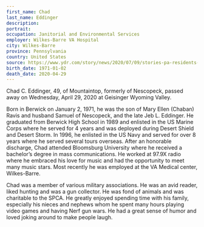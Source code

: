 ```yaml
---
first_name: Chad
last_name: Eddinger
description: 
portrait: 
occupation: Janitorial and Environmental Services
employer: Wilkes-Barre VA Hospital
city: Wilkes-Barre
province: Pennsylvania
country: United States
source: https://www.ydr.com/story/news/2020/07/09/stories-pa-residents-who-have-died-covid/3245033001/, http://hellerfuneral.com/Obituaries.html
birth_date: 1971-01-02
death_date: 2020-04-29
---
```


Chad C. Eddinger, 49, of Mountaintop, formerly of Nescopeck, passed away on Wednesday, April 29, 2020 at Geisinger Wyoming Valley. 

Born in Berwick on January 2, 1971, he was the son of Mary Ellen (Chaban) Ravis and husband Samuel of Nescopeck, and the late Jeb L. Eddinger. He graduated from Berwick High School in 1989 and enlisted in the US Marine Corps where he served for 4 years and was deployed during Desert Shield and Desert Storm. In 1996, he enlisted in the US Navy and served for over 8 years where he served several tours overseas. After an honorable discharge, Chad attended Bloomsburg University where he received a bachelor’s degree in mass communications. He worked at 97.9X radio where he embraced his love for music and had the opportunity to meet many music stars. Most recently he was employed at the VA Medical center, Wilkes-Barre.

Chad was a member of various military associations. He was an avid reader, liked hunting and was a gun collector. He was fond of animals and was charitable to the SPCA. He greatly enjoyed spending time with his family, especially his nieces and nephews whom he spent many hours playing video games and having Nerf gun wars. He had a great sense of humor and loved joking around to make people laugh.